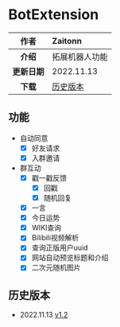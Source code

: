 
# BotExtension

|     作者     | Zaitonn               |
| :----------: | :-------------------- |
|   **介绍**   | 拓展机器人功能        |
| **更新日期** | 2022.11.13            |
|   **下载**   | [历史版本](#历史版本) |

## 功能

- 自动同意
  - [x] 好友请求
  - [x] 入群邀请
- 群互动
  - [x] 戳一戳反馈
    - [x] 回戳
    - [x] 随机回复
  - [x] 一言
  - [x] 今日运势
  - [x] WIKI查询
  - [x] Bilibili视频解析
  - [x] 查询正版用户uuid
  - [x] 网站自动预览标题和介绍
  - [x] 二次元随机图片

## 历史版本

- 2022.11.13 [v1.2](https://download.serein.cc/https://raw.githubusercontent.com/Zaitonn/Serein-Docs/publish/JS/BotExtension/v1.1/BotExtension.js)
